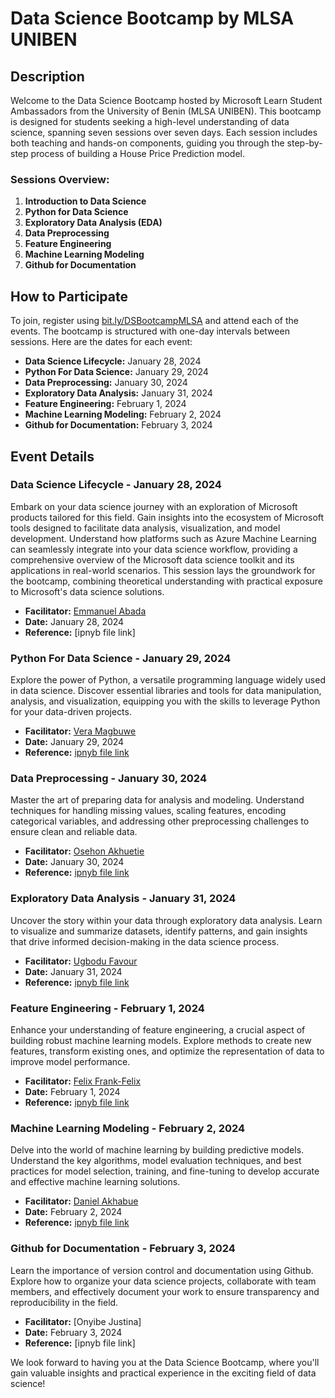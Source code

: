 # Data Science Bootcamp by MLSA UNIBEN

## Description

Welcome to the Data Science Bootcamp hosted by Microsoft Learn Student Ambassadors from the University of Benin (MLSA UNIBEN). This bootcamp is designed for students seeking a high-level understanding of data science, spanning seven sessions over seven days. Each session includes both teaching and hands-on components, guiding you through the step-by-step process of building a House Price Prediction model.

### Sessions Overview:

1. **Introduction to Data Science**
2. **Python for Data Science**
3. **Exploratory Data Analysis (EDA)**
4. **Data Preprocessing**
5. **Feature Engineering**
6. **Machine Learning Modeling**
7. **Github for Documentation**

## How to Participate

To join, register using [bit.ly/DSBootcampMLSA](bit.ly/DSBootcampMLSA) and attend each of the events. The bootcamp is structured with one-day intervals between sessions. Here are the dates for each event:

- **Data Science Lifecycle:** January 28, 2024
- **Python For Data Science:** January 29, 2024
- **Data Preprocessing:** January 30, 2024
- **Exploratory Data Analysis:** January 31, 2024
- **Feature Engineering:** February 1, 2024
- **Machine Learning Modeling:** February 2, 2024
- **Github for Documentation:** February 3, 2024

## Event Details

### Data Science Lifecycle - January 28, 2024
Embark on your data science journey with an exploration of Microsoft products tailored for this field. Gain insights into the ecosystem of Microsoft tools designed to facilitate data analysis, visualization, and model development. Understand how platforms such as Azure Machine Learning can seamlessly integrate into your data science workflow, providing a comprehensive overview of the Microsoft data science toolkit and its applications in real-world scenarios. This session lays the groundwork for the bootcamp, combining theoretical understanding with practical exposure to Microsoft's data science solutions.
- **Facilitator:** [Emmanuel Abada]()
- **Date:** January 28, 2024
- **Reference:** [ipnyb file link]

### Python For Data Science - January 29, 2024
Explore the power of Python, a versatile programming language widely used in data science. Discover essential libraries and tools for data manipulation, analysis, and visualization, equipping you with the skills to leverage Python for your data-driven projects.

- **Facilitator:** [Vera Magbuwe](https://www.linkedin.com/in/vera-magbuwe-b60a4423b/)
- **Date:** January 29, 2024
- **Reference:** [ipnyb file link](Python_For_Data_Science.ipynb)

### Data Preprocessing - January 30, 2024
Master the art of preparing data for analysis and modeling. Understand techniques for handling missing values, scaling features, encoding categorical variables, and addressing other preprocessing challenges to ensure clean and reliable data.
- **Facilitator:** [Osehon Akhuetie](https://www.linkedin.com/in/osehonakhuetie/)
- **Date:** January 30, 2024
- **Reference:** [ipnyb file link](Data_Preprocessing.ipynb)

### Exploratory Data Analysis - January 31, 2024
 Uncover the story within your data through exploratory data analysis. Learn to visualize and summarize datasets, identify patterns, and gain insights that drive informed decision-making in the data science process.
- **Facilitator:** [Ugbodu Favour](https://www.linkedin.com/in/ugbodu-favour/)
- **Date:** January 31, 2024
- **Reference:** [ipnyb file link](Exploratory_Data_Analysis.ipynb)

### Feature Engineering - February 1, 2024
Enhance your understanding of feature engineering, a crucial aspect of building robust machine learning models. Explore methods to create new features, transform existing ones, and optimize the representation of data to improve model performance.
- **Facilitator:** [Felix Frank-Felix](https://www.linkedin.com/in/frankfelixai/)
- **Date:** February 1, 2024
- **Reference:** [ipnyb file link](Machine_Learning_Model.ipynb)

### Machine Learning Modeling - February 2, 2024
Delve into the world of machine learning by building predictive models. Understand the key algorithms, model evaluation techniques, and best practices for model selection, training, and fine-tuning to develop accurate and effective machine learning solutions.
- **Facilitator:** [Daniel Akhabue](https://www.linkedin.com/in/daniel-akhabue/)
- **Date:** February 2, 2024
- **Reference:** [ipnyb file link](Machine_Learning_Model.ipynb)

### Github for Documentation - February 3, 2024
Learn the importance of version control and documentation using Github. Explore how to organize your data science projects, collaborate with team members, and effectively document your work to ensure transparency and reproducibility in the field.
- **Facilitator:** [Onyibe Justina]
- **Date:** February 3, 2024
- **Reference:** [ipnyb file link]

We look forward to having you at the Data Science Bootcamp, where you'll gain valuable insights and practical experience in the exciting field of data science!